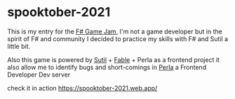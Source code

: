 # spooktober-2021

This is my entry for the [F# Game Jam](https://itch.io/jam/fsharp-jam-oct21), I'm not a game developer but in the spirit of F# and community I decided to practice my skills with F# and Sutil a little bit.

Also this game is powered by [Sutil](https://sutil.dev/) + [Fable](https://fable.io/) + Perla as a frontend project it also allow me to identify bugs and short-comings in [Perla](https://github.com/AngelMunoz/Perla) a Frontend Developer Dev server

check it in action https://spooktober-2021.web.app/
